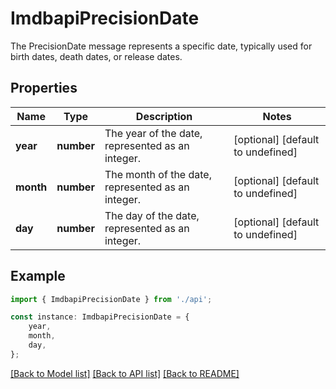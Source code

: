 # ImdbapiPrecisionDate

The PrecisionDate message represents a specific date, typically used for birth dates, death dates, or release dates.

## Properties

Name | Type | Description | Notes
------------ | ------------- | ------------- | -------------
**year** | **number** | The year of the date, represented as an integer. | [optional] [default to undefined]
**month** | **number** | The month of the date, represented as an integer. | [optional] [default to undefined]
**day** | **number** | The day of the date, represented as an integer. | [optional] [default to undefined]

## Example

```typescript
import { ImdbapiPrecisionDate } from './api';

const instance: ImdbapiPrecisionDate = {
    year,
    month,
    day,
};
```

[[Back to Model list]](../README.md#documentation-for-models) [[Back to API list]](../README.md#documentation-for-api-endpoints) [[Back to README]](../README.md)
